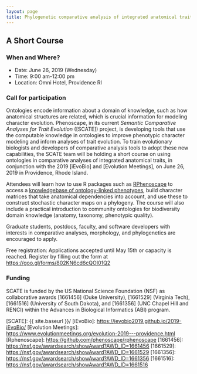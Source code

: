 ```yaml
---
layout: page
title: Phylogenetic comparative analysis of integrated anatomical traits
---
```


## A Short Course

### When and Where?

- Date: June 26, 2019 (Wednesday)
- Time: 9:00 am-12:00 pm
- Location: Omni Hotel, Providence RI

### Call for participation
Ontologies encode information about a domain of knowledge, such as how anatomical structures are related, which is crucial information for modeling character evolution. Phenoscape, in its current _Semantic Comparative Analyses for Trait Evolution_ ([SCATE]) project, is developing tools that use the computable knowledge in ontologies to improve phenotypic character modeling and inform analyses of trait evolution. To train evolutionary biologists and developers of comparative analysis tools to adopt these new capabilities, the SCATE team will be holding a short course on using ontologies in comparative analyses of integrated anatomical traits, in conjunction with the 2019 [iEvoBio] and [Evolution Meetings], on June 26, 2019 in Providence, Rhode Island.  

Attendees will learn how to use R packages such as [RPhenoscape](http://rphenoscape.phenoscape.org) to access a [knowledgebase of ontology-linked phenotypes](http://kb.phenoscape.org), build character matrices that take anatomical dependencies into account, and use these to construct stochastic character maps on a phylogeny. The course will also include a practical introduction to community ontologies for biodiversity domain knowledge (anatomy, taxonomy, phenotypic quality). 

Graduate students, postdocs, faculty, and software developers with interests in comparative analyses, morphology, and phylogenetics are encouraged to apply.  

Free registration: Applications accepted until May 15th or capacity is reached. Register by filling out the form at <https://goo.gl/forms/802KN6cd6cQOI01Q2>


### Funding

SCATE is funded by the US National Science Foundation (NSF) as collaborative awards [1661456] (Duke University), [1661529] (Virginia Tech), [1661516] (University of South Dakota), and [1661356] (UNC Chapel Hill and RENCI) within the Advances in Biological Informatics (ABI) program.

[SCATE]: {{ site.baseurl }}/
[iEvoBio]: https://ievobio2019.github.io/2019-iEvoBio/
[Evolution Meetings]: https://www.evolutionmeetings.org/evolution-2019---providence.html
[Rphenoscape]: https://github.com/phenoscape/rphenoscape
[1661456]: https://nsf.gov/awardsearch/showAward?AWD_ID=1661456
[1661529]: https://nsf.gov/awardsearch/showAward?AWD_ID=1661529
[1661356]: https://nsf.gov/awardsearch/showAward?AWD_ID=1661356
[1661516]: https://nsf.gov/awardsearch/showAward?AWD_ID=1661516
